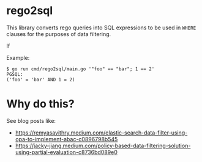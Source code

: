 # rego2sql

This library converts rego queries into SQL expressions to be used in `WHERE` clauses for the purposes of data filtering. 

If

Example:
```
$ go run cmd/rego2sql/main.go '"foo" == "bar"; 1 == 2'                                                                                
PGSQL:
('foo' = 'bar' AND 1 = 2)
```

# Why do this?

See blog posts like:

- https://remyasavithry.medium.com/elastic-search-data-filter-using-opa-to-implement-abac-c0896798b545
- https://jacky-jiang.medium.com/policy-based-data-filtering-solution-using-partial-evaluation-c8736bd089e0